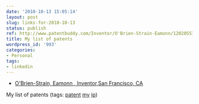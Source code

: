 ```yaml
---
date: '2010-10-13 15:05:14'
layout: post
slug: links-for-2010-10-13
status: publish
ref: http://www.patentbuddy.com/Inventor/O'Brien-Strain-Eamonn/12020551
title: My list of patents
wordpress_id: '993'
categories:
- Personal
tags:
- linkedin
---
```


  * [O'Brien-Strain, Eamonn , Inventor,San Francisco, CA](http://www.patentbuddy.com/Inventor/O'Brien-Strain-Eamonn/12020551)


My list of patents (tags: [patent](http://delicious.com/eob/patent) [my](http://delicious.com/eob/my) [ip](http://delicious.com/eob/ip))



